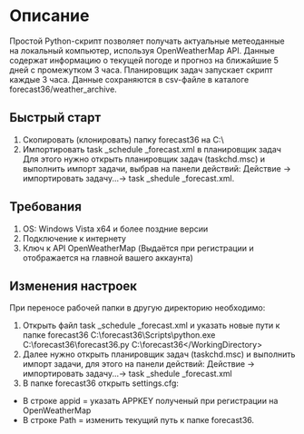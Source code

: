 ﻿# Описание 
 Простой Python-скрипт позволяет получать актуальные метеоданные на локальный компьютер, используя OpenWeatherMap API. Данные содержат информацию о текущей погоде и прогноз на ближайшие 5 дней с промежутком 3 часа. Планировщик задач запускает скрипт каждые 3 часа. Данные сохраняются в csv-файле в каталоге forecast36/weather_archive. 

## Быстрый старт

1. Скопировать (клонировать) папку forecast36 на С:\
2. Импортировать task _schedule _forecast.xml в планировщик задач
   Для этого нужно открыть планировщик задач (taskchd.msc) и выполнить импорт задачи, выбрав на панели действий:
   Действие -> импортировать задачу...-> task _shedule _forecast.xml.

## Требования

1. OS: Windows Vista x64 и более поздние версии
2. Подключение к интернету
3. Ключ к API OpenWeatherMap (Выдаётся при регистрации и отображается на главной вашего аккаунта)

## Изменения настроек 

При переносе рабочей папки в другую директорию необходимо:

1. Открыть файл task _schedule _forecast.xml и указать новые пути к папке forecast36
                                   <Command>C:\forecast36\Scripts\python.exe</Command>
                                   <Arguments>C:\\forecast36\forecast36.py</Arguments>
                                   <WorkingDirectory>C:\\forecast36\</WorkingDirectory>
2. Далее нужно открыть планировщик задач (taskchd.msc) и выполнить импорт задачи, для этого на панели действий:
   Действие -> импортировать задачу...-> task _shedule _forecast.xml
3. В папке forecast36 открыть settings.cfg:
 - В строке appid = указать APPKEY полученый при регистрации на OpenWeatherMap
 - В строке Path =  изменить текущий путь к папке forecast36.
